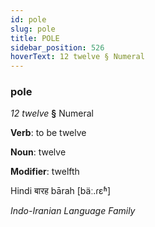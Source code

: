 ```yaml
---
id: pole
slug: pole
title: POLE
sidebar_position: 526
hoverText: 12 twelve § Numeral
---
```


### pole

*12 twelve* **§** Numeral

**Verb**: to be twelve

**Noun**: twelve

**Modifier**: twelfth

Hindi बारह bārah [bäː.ɾɛʱ]

*Indo-Iranian Language Family*